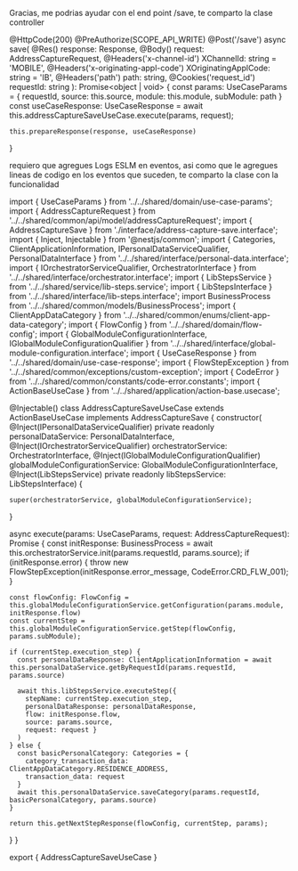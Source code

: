 Gracias, me podrias ayudar con el end point /save, te comparto la clase controller 

  @HttpCode(200)
  @PreAuthorize(SCOPE_API_WRITE)
  @Post('/save')
  async save(
    @Res() response: Response,
    @Body() request: AddressCaptureRequest,
    @Headers('x-channel-id') XChannelId: string = 'MOBILE',
    @Headers('x-originating-appl-code') XOriginatingApplCode: string = 'IB',
    @Headers('path') path: string,
    @Cookies('request_id') requestId: string
  ): Promise<object | void> {
    const params: UseCaseParams = {
      requestId,
      source: this.source,
      module: this.module,
      subModule: path
    }
    const useCaseResponse: UseCaseResponse = await this.addressCaptureSaveUseCase.execute(params, request);

    this.prepareResponse(response, useCaseResponse)
  }

  
  requiero que agregues Logs ESLM en eventos, asi como  que le agregues lineas de codigo en los eventos que suceden, te comparto la clase con la funcionalidad
  
import { UseCaseParams } from '../../shared/domain/use-case-params';
import { AddressCaptureRequest } from '../../shared/common/api/model/addressCaptureRequest';
import { AddressCaptureSave } from './interface/address-capture-save.interface';
import { Inject, Injectable } from '@nestjs/common';
import { Categories, ClientApplicationInformation, IPersonalDataServiceQualifier, PersonalDataInterface } from '../../shared/interface/personal-data.interface';
import { IOrchestratorServiceQualifier, OrchestratorInterface } from '../../shared/interface/orchestrator.interface';
import { LibStepsService } from '../../shared/service/lib-steps.service';
import { LibStepsInterface } from '../../shared/interface/lib-steps.interface';
import BusinessProcess from '../../shared/common/models/BusinessProcess';
import { ClientAppDataCategory } from '../../shared/common/enums/client-app-data-category';
import { FlowConfig } from '../../shared/domain/flow-config';
import { GlobalModuleConfigurationInterface, IGlobalModuleConfigurationQualifier } from '../../shared/interface/global-module-configuration.interface';
import { UseCaseResponse } from '../../shared/domain/use-case-response';
import { FlowStepException } from '../../shared/common/exceptions/custom-exception';
import { CodeError } from '../../shared/common/constants/code-error.constants';
import { ActionBaseUseCase } from '../../shared/application/action-base.usecase';

@Injectable()
class AddressCaptureSaveUseCase extends ActionBaseUseCase implements AddressCaptureSave {
  constructor(
    @Inject(IPersonalDataServiceQualifier) private readonly personalDataService: PersonalDataInterface,
    @Inject(IOrchestratorServiceQualifier) orchestratorService: OrchestratorInterface,
    @Inject(IGlobalModuleConfigurationQualifier) globalModuleConfigurationService: GlobalModuleConfigurationInterface,
    @Inject(LibStepsService) private readonly libStepsService: LibStepsInterface) {

    super(orchestratorService, globalModuleConfigurationService);
  }

  async execute(params: UseCaseParams, request: AddressCaptureRequest): Promise<UseCaseResponse> {
    const initResponse: BusinessProcess = await this.orchestratorService.init(params.requestId, params.source);
    if (initResponse.error) {
      throw new FlowStepException(initResponse.error_message, CodeError.CRD_FLW_001);
    }

    const flowConfig: FlowConfig = this.globalModuleConfigurationService.getConfiguration(params.module, initResponse.flow)
    const currentStep = this.globalModuleConfigurationService.getStep(flowConfig, params.subModule);

    if (currentStep.execution_step) {
      const personalDataResponse: ClientApplicationInformation = await this.personalDataService.getByRequestId(params.requestId, params.source)

      await this.libStepsService.executeStep({
        stepName: currentStep.execution_step,
        personalDataResponse: personalDataResponse,
        flow: initResponse.flow,
        source: params.source,
        request: request }
      )
    } else {
      const basicPersonalCategory: Categories = {
        category_transaction_data: ClientAppDataCategory.RESIDENCE_ADDRESS,
        transaction_data: request
      }
      await this.personalDataService.saveCategory(params.requestId, basicPersonalCategory, params.source)
    }

    return this.getNextStepResponse(flowConfig, currentStep, params);
  }
}

export {
  AddressCaptureSaveUseCase
}
